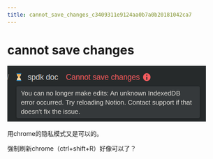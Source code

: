 ```yaml
---
title: cannot_save_changes_c3409311e9124aa0b7a0b20181042ca7
---
```


# cannot save changes

![2022-05-02_11-21-31](cannot%20save%20changes%20c3409311e9124aa0b7a0b20181042ca7/2022-05-02_11-21-31.png)

用chrome的隐私模式又是可以的。

强制刷新chrome（ctrl+shift+R）好像可以了？